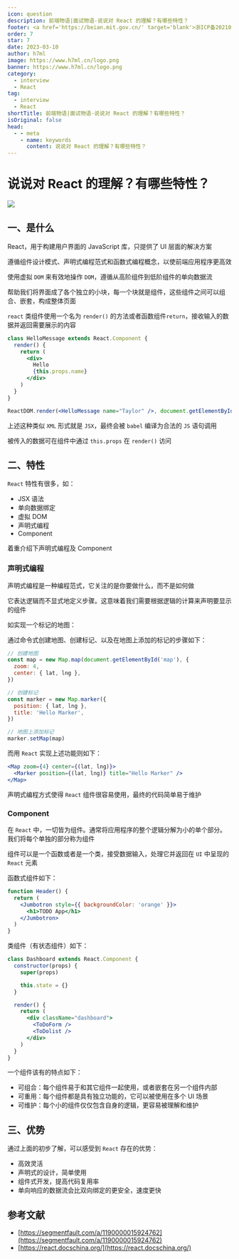 ```yaml
---
icon: question
description: 前端物语|面试物语-说说对 React 的理解？有哪些特性？
footer: <a href='https://beian.mit.gov.cn/' target='blank'>浙ICP备2021037683号-2</a>说说对 React 的理解？有哪些特性？
order: 7
star: 7
date: 2023-03-10
author: h7ml
image: https://www.h7ml.cn/logo.png
banner: https://www.h7ml.cn/logo.png
category:
  - interview
  - React
tag:
  - interview
  - React
shortTitle: 前端物语|面试物语-说说对 React 的理解？有哪些特性？
isOriginal: false
head:
  - - meta
    - name: keywords
      content: 说说对 React 的理解？有哪些特性？
---
```


# 说说对 React 的理解？有哪些特性？

![](http://static.5ibug.net/vitepress/assets/images/interview/671f5a90-d265-11eb-85f6-6fac77c0c9b3.png)

## 一、是什么

React，用于构建用户界面的 JavaScript 库，只提供了 UI 层面的解决方案

遵循组件设计模式、声明式编程范式和函数式编程概念，以使前端应用程序更高效

使用虚拟 `DOM` 来有效地操作 `DOM`，遵循从高阶组件到低阶组件的单向数据流

帮助我们将界面成了各个独立的小块，每一个块就是组件，这些组件之间可以组合、嵌套，构成整体页面

`react` 类组件使用一个名为 `render()` 的方法或者函数组件`return`，接收输入的数据并返回需要展示的内容

```jsx
class HelloMessage extends React.Component {
  render() {
    return (
      <div>
        Hello
        {this.props.name}
      </div>
    )
  }
}

ReactDOM.render(<HelloMessage name="Taylor" />, document.getElementById('hello-example'))
```

上述这种类似 `XML` 形式就是 `JSX`，最终会被 `babel` 编译为合法的 `JS` 语句调用

被传入的数据可在组件中通过 `this.props` 在 `render()` 访问

## 二、特性

`React` 特性有很多，如：

- JSX 语法
- 单向数据绑定
- 虚拟 DOM
- 声明式编程
- Component

着重介绍下声明式编程及 Component

### 声明式编程

声明式编程是一种编程范式，它关注的是你要做什么，而不是如何做

它表达逻辑而不显式地定义步骤。这意味着我们需要根据逻辑的计算来声明要显示的组件

如实现一个标记的地图：

通过命令式创建地图、创建标记、以及在地图上添加的标记的步骤如下：

```js
// 创建地图
const map = new Map.map(document.getElementById('map'), {
  zoom: 4,
  center: { lat, lng },
})

// 创建标记
const marker = new Map.marker({
  position: { lat, lng },
  title: 'Hello Marker',
})

// 地图上添加标记
marker.setMap(map)
```

而用 `React` 实现上述功能则如下：

```jsx
<Map zoom={4} center={(lat, lng)}>
  <Marker position={(lat, lng)} title="Hello Marker" />
</Map>
```

声明式编程方式使得 `React` 组件很容易使用，最终的代码简单易于维护

### Component

在 `React` 中，一切皆为组件。通常将应用程序的整个逻辑分解为小的单个部分。 我们将每个单独的部分称为组件

组件可以是一个函数或者是一个类，接受数据输入，处理它并返回在 `UI` 中呈现的 `React` 元素

函数式组件如下：

```jsx
function Header() {
  return (
    <Jumbotron style={{ backgroundColor: 'orange' }}>
      <h1>TODO App</h1>
    </Jumbotron>
  )
}
```

类组件（有状态组件）如下：

```jsx
class Dashboard extends React.Component {
  constructor(props) {
    super(props)

    this.state = {}
  }

  render() {
    return (
      <div className="dashboard">
        <ToDoForm />
        <ToDolist />
      </div>
    )
  }
}
```

一个组件该有的特点如下：

- 可组合：每个组件易于和其它组件一起使用，或者嵌套在另一个组件内部
- 可重用：每个组件都是具有独立功能的，它可以被使用在多个 UI 场景
- 可维护：每个小的组件仅仅包含自身的逻辑，更容易被理解和维护

## 三、优势

通过上面的初步了解，可以感受到 `React` 存在的优势：

- 高效灵活
- 声明式的设计，简单使用
- 组件式开发，提高代码复用率
- 单向响应的数据流会比双向绑定的更安全，速度更快

## 参考文献

- [https://segmentfault.com/a/1190000015924762](https://segmentfault.com/a/1190000015924762)
- [https://react.docschina.org/](https://react.docschina.org/)
